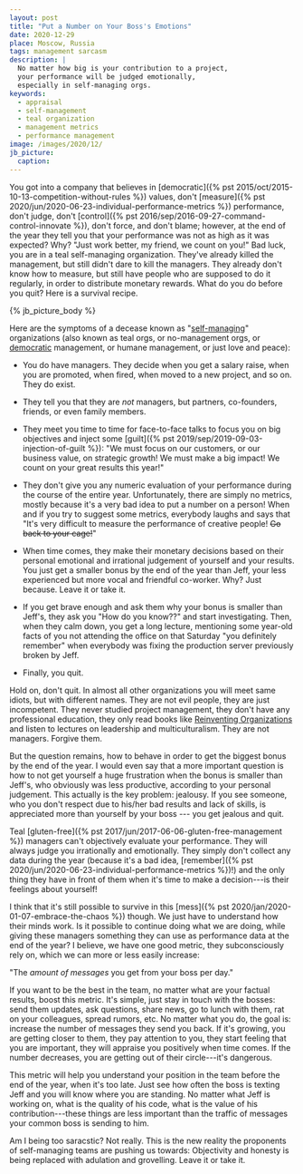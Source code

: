```yaml
---
layout: post
title: "Put a Number on Your Boss's Emotions"
date: 2020-12-29
place: Moscow, Russia
tags: management sarcasm
description: |
  No matter how big is your contribution to a project,
  your performance will be judged emotionally,
  especially in self-managing orgs.
keywords:
  - appraisal
  - self-management
  - teal organization
  - management metrics
  - performance management
image: /images/2020/12/
jb_picture:
  caption:
---
```


You got into a company that believes in
[democratic]({% pst 2015/oct/2015-10-13-competition-without-rules %})
values, don't [measure]({% pst 2020/jun/2020-06-23-individual-performance-metrics %})
performance, don't judge, don't
[control]({% pst 2016/sep/2016-09-27-command-control-innovate %}), don't force, and
don't blame; however, at the end of the year they tell you that
your performance was not as high as it was expected? Why?
"Just work better, my friend, we count on you!"
Bad luck, you are in a teal self-managing organization. They've already
killed the management, but still didn't dare to kill the managers.
They already don't know how to measure, but still have people who are
supposed to do it regularly, in order to distribute monetary rewards.
What do you do before you quit? Here is a survival recipe.

<!--more-->

{% jb_picture_body %}

Here are the symptoms of a decease known as
"[self-managing](https://en.wikipedia.org/wiki/Workers'_self-management)"
organizations (also known as teal orgs, or no-management orgs, or
[democratic](https://en.wikipedia.org/wiki/Management_style#Democratic)
management, or humane management, or just love and peace):

  * You do have managers. They decide when you get a salary raise,
    when you are promoted, when fired, when moved to a new project,
    and so on. They do exist.

  * They tell you that they are _not_ managers, but partners,
    co-founders, friends, or even family members.

  * They meet you time to time for face-to-face talks
    to focus you on big objectives and inject some
    [guilt]({% pst 2019/sep/2019-09-03-injection-of-guilt %}):
    "We must focus on our customers, or our business value, on strategic
    growth! We must make a big impact! We count on your great results
    this year!"

  * They don't give you any numeric evaluation of your performance
    during the course of the entire year.
    Unfortunately, there are simply no metrics, mostly because it's a very bad idea
    to put a number on a person! When and if you try to suggest some metrics,
    everybody laughs and says that "It's very difficult to measure
    the performance of creative people! <del>Go back to your cage!</del>"

  * When time comes, they make their monetary decisions based on their personal
    emotional and irrational judgement of yourself and your results.
    You just get a smaller bonus by the end of the year than Jeff, your
    less experienced but more vocal and friendful co-worker.
    Why? Just because. Leave it or take it.

  * If you get brave enough and ask them why your bonus is smaller
    than Jeff's, they ask you "How do you know??"
    and start investigating. Then, when they
    calm down, you get a long lecture, mentioning some year-old
    facts of you not attending the office on that Saturday
    "you definitely remember" when everybody was fixing the production
    server previously broken by Jeff.

  * Finally, you quit.

Hold on, don't quit. In almost all other organizations you will
meet same idiots, but with different names. They are not evil people,
they are just incompetent. They never studied project management, they
don't have any professional education, they only read books like
[Reinventing Organizations](https://amzn.to/3mgxt7k) and listen
to lectures on leadership and multiculturalism. They are not managers.
Forgive them.

But the question remains, how to behave in order to get the biggest
bonus by the end of the year. I would even say that a more important question
is how to not get yourself a huge frustration when the bonus is smaller
than Jeff's, who obviously was less productive, according to your personal
judgement. This actually is the key problem: jealousy. If you see
someone, who you don't respect due to his/her bad results and lack
of skills, is appreciated more than yourself by your boss ---
you get jealous and quit.

Teal [gluten-free]({% pst 2017/jun/2017-06-06-gluten-free-management %})
managers can't objectively evaluate your performance.
They will always judge you irrationally and emotionally. They simply
don't collect any data during the year (because it's a bad idea,
[remember]({% pst 2020/jun/2020-06-23-individual-performance-metrics %})!)
and the only thing they have in front of them when it's time to make
a decision---is their feelings about yourself!

I think that it's still possible to survive in this
[mess]({% pst 2020/jan/2020-01-07-embrace-the-chaos %}) though. We just
have to understand how their minds work.
Is it possible to continue doing what we are doing, while
giving these managers something they can use as performance data at the
end of the year? I believe, we have one good metric, they subconsciously
rely on, which we can more or less easily increase:

"The _amount of messages_ you get from your boss per day."

If you want to be the best in the team, no matter what are your
factual results, boost this metric. It's simple, just stay in touch
with the bosses: send them updates, ask questions, share news, go
to lunch with them, rat on your colleagues, spread rumors, etc.
No matter what you do, the goal is: increase the number of messages
they send you back. If it's growing, you are getting closer to them,
they pay attention to you, they start feeling that you are important,
they will appraise you positively when time comes. If the number
decreases, you are getting out of their circle---it's dangerous.

This metric will help you understand your position in the team before
the end of the year, when it's too late. Just see how often the boss
is texting Jeff and you will know where you are standing. No matter
what Jeff is working on, what is the quality of his code, what is the
value of his contribution---these things are less important than the
traffic of messages your common boss is sending to him.

Am I being too saracstic? Not really. This is the new reality
the proponents of self-managing teams are pushing us towards:
Objectivity and honesty is being replaced with adulation and grovelling.
Leave it or take it.



